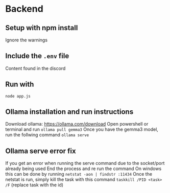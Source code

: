 # Backend

## Setup with npm install
Ignore the warnings

## Include the `.env` file
Content found in the discord

## Run with
`node app.js`

## Ollama installation and run instructions
Download ollama: https://ollama.com/download
Open powershell or terminal and run `ollama pull gemma3`
Once you have the gemma3 model, run the follwing command `ollama serve`

## Ollama serve error fix
If you get an error when running the serve command due to the socket/port already being used
End the process and re run the command
On windows this can be done by running `netstat -aon | findstr :11434`
Once the netstat is run, simply kill the task with this command `taskkill /PID <task> /F` (replace task with the id)

